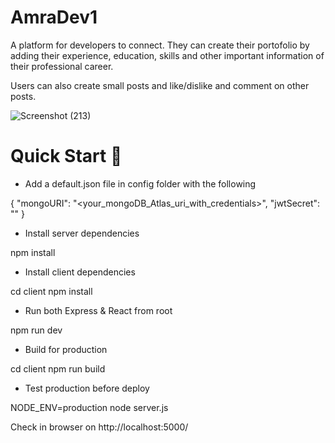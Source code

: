 # AmraDev1

A platform for developers to connect. They can create their portofolio by adding their experience, education, skills and other important information of their professional career.

Users can also create small posts and like/dislike and comment on other posts.

![Screenshot (213)](https://user-images.githubusercontent.com/47727396/79884218-2b9a9a80-83f5-11ea-91e5-e69c2ac6f951.png)



# Quick Start 🚀


- Add a default.json file in config folder with the following

{
  "mongoURI": "<your_mongoDB_Atlas_uri_with_credentials>",
  "jwtSecret":
"<yoursecrectaccesstoken>"
}

- Install server dependencies

npm install

- Install client dependencies

cd client
npm install

- Run both Express & React from root

npm run dev

- Build for production

cd client
npm run build

- Test production before deploy

NODE_ENV=production node server.js

Check in browser on http://localhost:5000/




